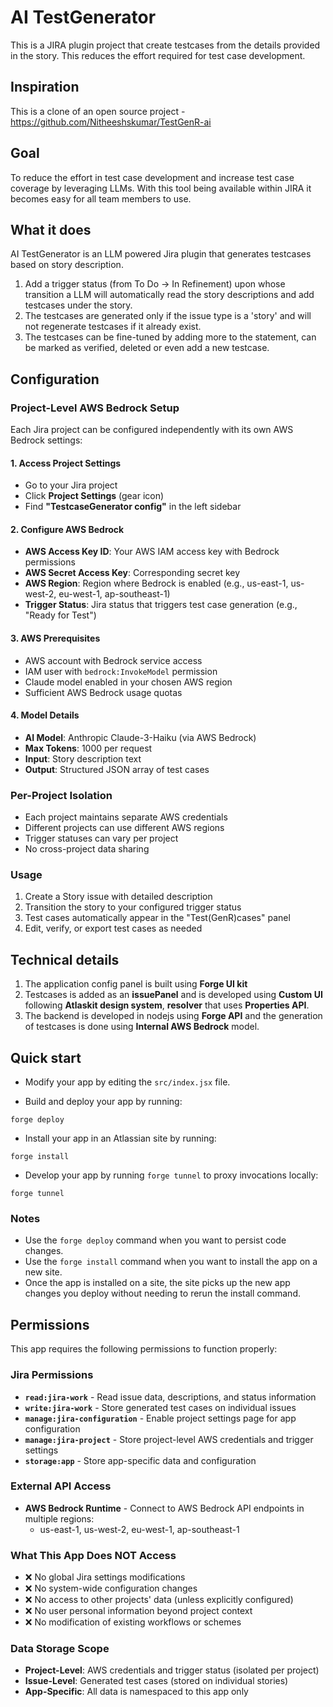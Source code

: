 # AI TestGenerator

This is a JIRA plugin project that create testcases from the details provided in the story. This reduces the effort required for test case development.

## Inspiration
This is a clone of an open source project - https://github.com/Nitheeshskumar/TestGenR-ai

## Goal

To reduce the effort in test case development and increase test case coverage by leveraging LLMs. With this tool being available within JIRA it becomes easy for all team members to use. 

## What it does

AI TestGenerator is an LLM powered Jira plugin that generates testcases based on story description.

1. Add a trigger status (from To Do -> In Refinement) upon whose transition a LLM will automatically read the story descriptions and add testcases under the story.
2. The testcases are generated only if the issue type is a 'story' and will not regenerate testcases if it already exist.
3. The testcases can be fine-tuned by adding more to the statement, can be marked as verified, deleted or even add a new testcase.

## Configuration

### Project-Level AWS Bedrock Setup

Each Jira project can be configured independently with its own AWS Bedrock settings:

#### 1. Access Project Settings
- Go to your Jira project
- Click **Project Settings** (gear icon)
- Find **"TestcaseGenerator config"** in the left sidebar

#### 2. Configure AWS Bedrock
- **AWS Access Key ID**: Your AWS IAM access key with Bedrock permissions
- **AWS Secret Access Key**: Corresponding secret key
- **AWS Region**: Region where Bedrock is enabled (e.g., us-east-1, us-west-2, eu-west-1, ap-southeast-1)
- **Trigger Status**: Jira status that triggers test case generation (e.g., "Ready for Test")

#### 3. AWS Prerequisites
- AWS account with Bedrock service access
- IAM user with `bedrock:InvokeModel` permission
- Claude model enabled in your chosen AWS region
- Sufficient AWS Bedrock usage quotas

#### 4. Model Details
- **AI Model**: Anthropic Claude-3-Haiku (via AWS Bedrock)
- **Max Tokens**: 1000 per request
- **Input**: Story description text
- **Output**: Structured JSON array of test cases

### Per-Project Isolation
- Each project maintains separate AWS credentials
- Different projects can use different AWS regions
- Trigger statuses can vary per project
- No cross-project data sharing

### Usage
1. Create a Story issue with detailed description
2. Transition the story to your configured trigger status
3. Test cases automatically appear in the "Test(GenR)cases" panel
4. Edit, verify, or export test cases as needed

## Technical details

1. The application config panel is built using **Forge UI kit**
2. Testcases is added as an **issuePanel** and is developed using **Custom UI** following **Atlaskit design system**, **resolver** that uses **Properties API**.
3. The backend is developed in nodejs using **Forge API** and the generation of testcases is done using **Internal AWS Bedrock** model.

## Quick start

- Modify your app by editing the `src/index.jsx` file.

- Build and deploy your app by running:

```
forge deploy
```

- Install your app in an Atlassian site by running:

```
forge install
```

- Develop your app by running `forge tunnel` to proxy invocations locally:

```
forge tunnel
```

### Notes

- Use the `forge deploy` command when you want to persist code changes.
- Use the `forge install` command when you want to install the app on a new site.
- Once the app is installed on a site, the site picks up the new app changes you deploy without needing to rerun the install command.

## Permissions

This app requires the following permissions to function properly:

### Jira Permissions
- **`read:jira-work`** - Read issue data, descriptions, and status information
- **`write:jira-work`** - Store generated test cases on individual issues
- **`manage:jira-configuration`** - Enable project settings page for app configuration
- **`manage:jira-project`** - Store project-level AWS credentials and trigger settings
- **`storage:app`** - Store app-specific data and configuration

### External API Access
- **AWS Bedrock Runtime** - Connect to AWS Bedrock API endpoints in multiple regions:
  - us-east-1, us-west-2, eu-west-1, ap-southeast-1

### What This App Does NOT Access
- ❌ No global Jira settings modifications
- ❌ No system-wide configuration changes
- ❌ No access to other projects' data (unless explicitly configured)
- ❌ No user personal information beyond project context
- ❌ No modification of existing workflows or schemes

### Data Storage Scope
- **Project-Level**: AWS credentials and trigger status (isolated per project)
- **Issue-Level**: Generated test cases (stored on individual stories)
- **App-Specific**: All data is namespaced to this app only



